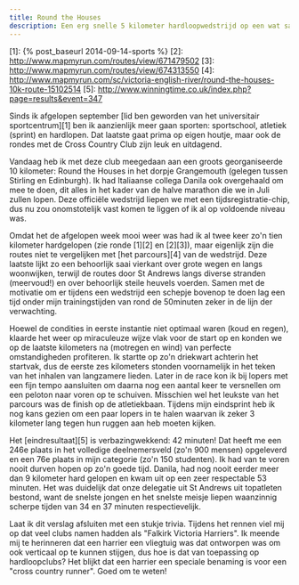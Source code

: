 ```yaml
---
title: Round the Houses
description: Een erg snelle 5 kilometer hardloopwedstrijd op een wat saai parcours.
---
```

[1]: {% post_baseurl 2014-09-14-sports %}
[2]: http://www.mapmyrun.com/routes/view/671479502
[3]: http://www.mapmyrun.com/routes/view/674313550
[4]: http://www.mapmyrun.com/sc/victoria-english-river/round-the-houses-10k-route-15102514
[5]: http://www.winningtime.co.uk/index.php?page=results&event=347

Sinds ik afgelopen september [lid ben geworden van het universitair sportcentrum][1] ben ik aanzienlijk meer gaan sporten:  sportschool, atletiek (sprint) en hardlopen. Dat laatste gaat prima op eigen houtje, maar ook de rondes met de Cross Country Club zijn leuk en uitdagend.

Vandaag heb ik met deze club meegedaan aan een groots georganiseerde 10 kilometer: Round the Houses in het dorpje Grangemouth (gelegen tussen Stirling en Edinburgh). Ik had Italiaanse collega Danila ook overgehaald om mee te doen, dit alles in het kader van de halve marathon die we in Juli zullen lopen. Deze officiële wedstrijd liepen we met een tijdsregistratie-chip, dus nu zou onomstotelijk vast komen te liggen of ik al op voldoende niveau was.

Omdat het de afgelopen week mooi weer was had ik al twee keer zo'n tien kilometer hardgelopen (zie ronde [1][2] en [2][3]), maar eigenlijk zijn die routes niet te vergelijken met [het parcours][4] van de wedstrijd. Deze laatste lijkt zo een behoorlijk saai vierkant over grote wegen en langs woonwijken, terwijl de routes door St Andrews langs diverse stranden (meervoud!) en over behoorlijk steile heuvels voerden. Samen met de motivatie om er tijdens een wedstrijd een schepje bovenop te doen lag een tijd onder mijn trainingstijden van rond de 50minuten zeker in de lijn der verwachting.

Hoewel de condities in eerste instantie niet optimaal waren (koud en regen), klaarde het weer op miraculeuze wijze vlak voor de start op en konden we op de laatste kilometers na (motregen en wind) van perfecte omstandigheden profiteren. Ik startte op zo'n driekwart achterin het startvak, dus de eerste zes kilometers stonden voornamelijk in het teken van het inhalen van langzamere lieden. Later in de race kon ik bij lopers met een fijn tempo aansluiten om daarna nog een aantal keer te versnellen om een peloton naar voren op te schuiven. Misschien wel het leukste van het parcours was de finish op de atletiekbaan. Tijdens mijn eindsprint heb ik nog kans gezien om een paar lopers in te halen waarvan ik zeker 3 kilometer lang tegen hun ruggen aan heb moeten kijken.

Het [eindresultaat][5] is verbazingwekkend: 42 minuten! Dat heeft me een 246e plaats in het volledige deelnemersveld (zo'n 900 mensen) opgeleverd en een 76e plaats in mijn categorie (zo'n 150 studenten). Ik had van te voren nooit durven hopen op zo'n goede tijd. Danila, had nog nooit eerder meer dan 9 kilometer hard gelopen en kwam uit op een zeer respectable 53 minuten. Het was duidelijk dat onze delegatie uit St Andrews uit topatleten bestond, want de snelste jongen en het snelste meisje liepen waanzinnig scherpe tijden van 34 en 37 minuten respectievelijk.

Laat ik dit verslag afsluiten met een stukje trivia. Tijdens het rennen viel mij op dat veel clubs namen hadden als "Falkirk Victoria Harriers". Ik meende mij te herinneren dat een harrier een vliegtuig was dat ontworpen was om ook verticaal op te kunnen stijgen, dus hoe is dat van toepassing op hardloopclubs? Het blijkt dat een harrier een speciale benaming is voor een "cross country runner". Goed om te weten!